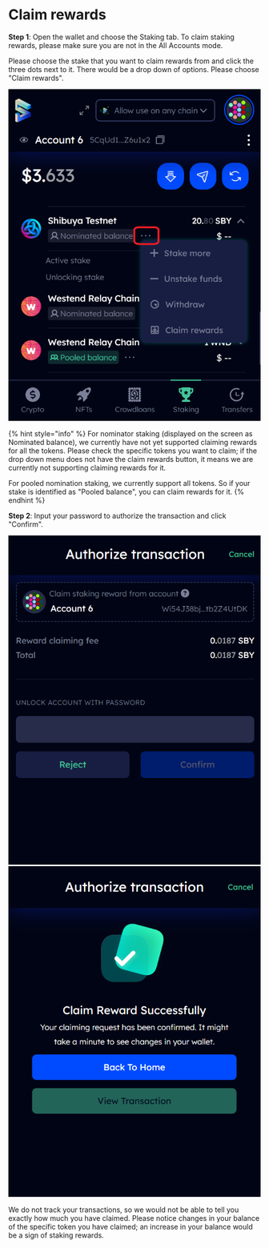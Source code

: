 # Claim rewards

**Step 1**: Open the wallet and choose the Staking tab. To claim staking rewards, please make sure you are not in the All Accounts mode.&#x20;

Please choose the stake that you want to claim rewards from and click the three dots next to it. There would be a drop down of options. Please choose "Claim rewards".&#x20;

![](<../../.gitbook/assets/Screenshot 2023-01-04 105646.png>)



{% hint style="info" %}
For nominator staking (displayed on the screen as Nominated balance), we currently have not yet supported claiming rewards for all the tokens. Please check the specific tokens you want to claim; if the drop down menu does not have the claim rewards button, it means we are currently not supporting claiming rewards for it.

For pooled nomination staking, we currently support all tokens. So if your stake is identified as "Pooled balance", you can claim rewards for it.&#x20;
{% endhint %}

**Step 2**: Input your password to authorize the transaction and click "Confirm".&#x20;

![](<../../.gitbook/assets/Screenshot 2023-01-04 105730.png>) ![](<../../.gitbook/assets/Screenshot 2023-01-04 105836.png>)

We do not track your transactions, so we would not be able to tell you exactly how much you have claimed. Please notice changes in your balance of the specific token you have claimed; an increase in your balance would be a sign of staking rewards.&#x20;
